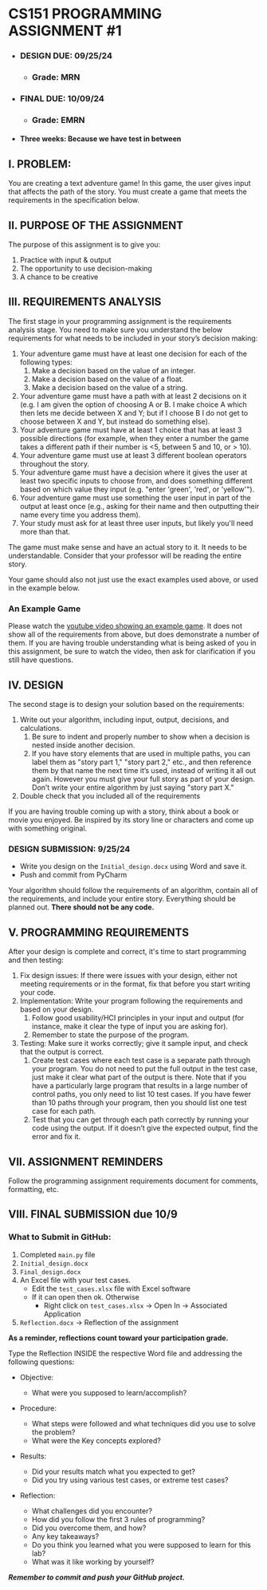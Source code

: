 # CS151 PROGRAMMING ASSIGNMENT #1
 
* ### DESIGN DUE: 09/25/24 
  * ### Grade:  MRN 
* ### FINAL DUE: 10/09/24
  * ### Grade:  EMRN
* #### Three weeks: Because we have test in between

## I. PROBLEM:

You are creating a text adventure game!  In this game, the user gives input that affects the path of the story. You must create a game that meets the requirements in the specification below.

## II. PURPOSE OF THE ASSIGNMENT

The purpose of this assignment is to give you:  
1. Practice with input & output  
2. The opportunity to use decision-making  
3. A chance to be creative

## III. REQUIREMENTS ANALYSIS 

The first stage in your programming assignment is the requirements analysis stage.  You need to make sure you understand the below requirements for what needs to be included in your story’s decision making:

1. Your adventure game must have at least one decision for each of the following types:  
    1. Make a decision based on the value of an integer.  
    2. Make a decision based on the value of a float.  
    3. Make a decision based on the value of a string.  
2. Your adventure game must have a path with at least 2 decisions on it (e.g. I am given the option of choosing A or B. I make choice A which then lets me decide between X and Y; but if I choose B I do not get to choose between X and Y, but instead do something else).   
3. Your adventure game must have at least 1 choice that has at least 3 possible directions (for example, when they enter a number the game takes a different path if their number is <5, between 5 and 10, or > 10).  
4. Your adventure game must use at least 3 different boolean operators throughout the story.  
5. Your adventure game must have a decision where it gives the user at least two specific inputs to choose from, and does something different based on which value they input (e.g. "enter 'green', 'red', or 'yellow'").
6. Your adventure game must use something the user input in part of the output at least once (e.g., asking for their name and then outputting their name every time you address them).
7. Your study must ask for at least three user inputs, but likely you'll need more than that.

The game must make sense and have an actual story to it. It needs to be understandable. Consider that your professor will be reading the entire story.

Your game should also not just use the exact examples used above, or used in the example below.

### An Example Game

Please watch the [youtube video showing an example game](http://www.youtube.com/watch?v=x0Ksedq3Z5k). It does not show all of the requirements from above, but does demonstrate a number of them. If you are having trouble understanding what is being asked of you in this assignment, be sure to watch the video, then ask for clarification if you still have questions.

## IV. DESIGN

The second stage is to design your solution based on the requirements:

1. Write out your algorithm, including input, output, decisions, and calculations.  
    1. Be sure to indent and properly number to show when a decision is nested inside another decision.  
    2. If you have story elements that are used in multiple paths, you can label them as "story part 1," "story part 2," etc., and then reference them by that name the next time it’s used, instead of writing it all out again. However you must give your full story as part of your design. Don’t write your entire algorithm by just saying "story part X."
2. Double check that you included all of the requirements

If you are having trouble coming up with a story, think about a book or movie you enjoyed. Be inspired by its story line or characters and come up with something original.

### DESIGN SUBMISSION: 9/25/24

 * Write you design on the `Initial_design.docx` using Word and save it.
 * Push and commit from PyCharm

Your algorithm should follow the requirements of an algorithm, contain all of the requirements, and include your entire story. Everything should be planned out. **There should not be any code.**

## V. PROGRAMMING REQUIREMENTS

After your design is complete and correct, it's time to start programming and then testing:

1. Fix design issues: If there were issues with your design, either not meeting requirements or in the format, fix that before you start writing your code.
2. Implementation: Write your program following the requirements and based on your design.  
    1. Follow good usability/HCI principles in your input and output (for instance, make it clear the type of input you are asking for).  
    2. Remember to state the purpose of the program.  
3. Testing: Make sure it works correctly; give it sample input, and check that the output is correct.  
    1. Create test cases where each test case is a separate path through your program. You do not need to put the full output in the test case, just make it clear what part of the output is there.  Note that if you have a particularly large program that results in a large number of control paths, you only need to list 10 test cases. If you have fewer than 10 paths through your program, then you should list one test case for each path.
    2. Test that you can get through each path correctly by running your code using the output. If it doesn’t give the expected output, find the error and fix it. 

## VII. ASSIGNMENT REMINDERS

Follow the programming assignment requirements document for comments, formatting, etc.

## VIII. FINAL SUBMISSION due 10/9
### What to Submit in GitHub:

1. Completed `main.py` file  
2. `Initial_design.docx`
3. `Final_design.docx`
4. An Excel file with your test cases.  
    - Edit the `test_cases.xlsx` file with Excel software 
    - If it can open then ok. Otherwise
      - Right click on `test_cases.xlsx` -> Open In -> Associated Application
5. `Reflection.docx` -> Reflection of the assignment


**As a reminder, reflections count toward your participation grade.**

Type the Reflection INSIDE the respective Word file and addressing the following questions:

 - Objective:
   - What were you supposed to learn/accomplish?

 - Procedure:
   - What steps were followed and what techniques did you use to solve the problem?
   - What were the Key concepts explored?

 - Results:
   - Did your results match what you expected to get? 
   - Did you try using various test cases, or extreme test cases?
  
 - Reflection:
   - What challenges did you encounter? 
   - How did you follow the first 3 rules of programming?
   - Did you overcome them, and how? 
   - Any key takeaways? 
   - Do you think you learned what you were supposed to learn for this lab? 
   - What was it like working by yourself?
   
***Remember to commit and push your GitHub project.***